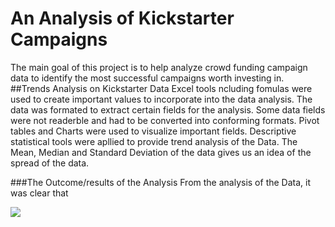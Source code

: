 # An Analysis of Kickstarter Campaigns
The main goal of this project is to help analyze crowd funding campaign data to identify the most successful campaigns worth investing in.
##Trends Analysis on Kickstarter Data
Excel tools ncluding fomulas were used to create important values to incorporate into the data analysis. The data was formated to extract certain fields for the analysis. Some data fields were not readerble and had to be converted into conforming formats. Pivot tables and Charts were used to visualize important fields.
Descriptive statistical tools were apllied to provide trend analysis of the Data. The Mean, Median and Standard Deviation of the data gives us an idea of the spread of the data. 

###The Outcome/results of the Analysis
From the analysis of the Data, it was clear that 

![](images/DescriptiveStatistics.png)



